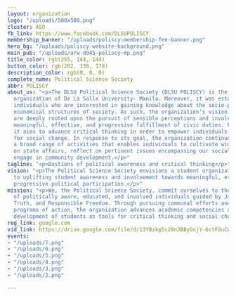 ```yaml
---
layout: organization
logo: "/uploads/500x500.png"
cluster: ASO
fb_link: https://www.facebook.com/DLSUPOLISCY
membership_banner: "/uploads/poliscy-membership-fee-banner.png"
hero_bg: "/uploads/poliscy-website-background.png"
main_pub: "/uploads/arw-d045-poliscy-mp.png"
title_color: rgb(255, 144, 144)
button_color: rgb(202, 136, 178)
description_color: rgb(0, 0, 0)
complete_name: Political Science Society
abbr: POLISCY
about_us: "<p>The DLSU Political Science Society (DLSU POLISCY) is the premier political
  organization of De La Salle University- Manila. Moreover, it was established for
  individuals who are interested in gaining knowledge about the socio-political and
  economical structures of society. As such, the organization’s vision and mission
  are deeply rooted upon the pursuit of sensible perceptions and involvement towards
  meaningful, effective, and progressive fulfillment of civic duties. Furthermore,
  it aims to advance critical thinking in order to empower individuals to be catalysts
  for social change. In response to its goal, the organization continuously develops
  a broad range of activities that enables individuals to cultivate widespread consciousness
  on state affairs, reflect on pertinent issues encompassing our social milieu, and
  engage in community development.</p>"
tagline: "<p>Bastions of political awareness and critical thinking</p>"
vision: "<p>The Political Science Society envisions a student organization dedicated
  to uplifting student awareness and involvement towards meaningful, effective and
  progressive political participation.</p>"
mission: "<p>We, the Political Science Society, commit ourselves to the active formation
  of politically aware, educated, and involved individuals guided by Justice, Equality,
  Truth, and Responsible Freedom. Through pursuing communal efforts and innovative
  programs of action, the organization advances academic competencies and the personal
  development of students as tools for critical thinking and social change.</p>"
reg_link: google.com
vid_link: https://drive.google.com/file/d/13YBzkp5c28nJBByGcjY-6ctF8uCW2nLF/preview
events:
- "/uploads/7.png"
- "/uploads/6.png"
- "/uploads/5.png"
- "/uploads/4.png"
- "/uploads/3.png"
- "/uploads/2.png"

---
```

